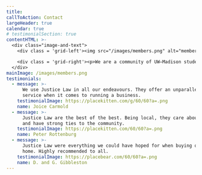 ```yaml
---
title:
callToAction: Contact
largeHeader: true
calendar: true
# testimonialSection: true
contentHTML: >-
  <div class="image-and-text">
    <div class = 'grid-left'><img src="/images/members.png" alt="members"/></div>

    <div class = 'grid-right'><p>We are a community of UW–Madison students unified by a common desire to do the most we can to improve the world. Our organization seeks to promote the global movement of effective altruism, using evidence and reason to assess how to benefit others as much as possible and taking action based on the findings.</p></div>
  </div>
mainImage: /images/members.png
testimonials:
  - message: >-
      We use Justice Law in all our endeavours. They offer an unparalleled
      service when it comes to running a business.
    testimonialImage: https://placekitten.com/g/60/60?a=.png
    name: Joice Carmold
  - message: >-
      Justice Law are the best of the best. Being local, they care about people
      and have strong ties to the community.
    testimonialImage: https://placekitten.com/60/60?a=.png
    name: Peter Rottenburg
  - message: >-
      Justice Law were everything we could have hoped for when buying our first
      home. Highly recommended to all.
    testimonialImage: https://placebear.com/60/60?a=.png
    name: D. and G. Gibbleston
---
```

